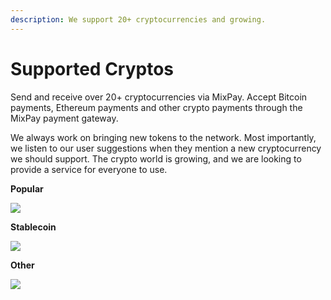 ```yaml
---
description: We support 20+ cryptocurrencies and growing.
---
```


# Supported Cryptos

Send and receive over 20+ cryptocurrencies via MixPay. Accept Bitcoin payments, Ethereum payments and other crypto payments through the MixPay payment gateway.

We always work on bringing new tokens to the network. Most importantly, we listen to our user suggestions when they mention a new cryptocurrency we should support. The crypto world is growing, and we are looking to provide a service for everyone to use.

**Popular**

![](https://raw.githubusercontent.com/mixpayme/mixpay-docs/master/images/jjwkmgt.png)

**Stablecoin**

![](https://raw.githubusercontent.com/mixpayme/mixpay-docs/master/images/drisrur.png)

**Other**

![](https://raw.githubusercontent.com/mixpayme/mixpay-docs/master/images/igtzglu.png)